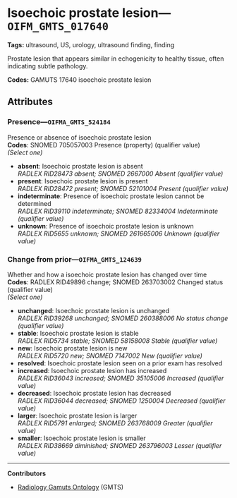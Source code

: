 # Isoechoic prostate lesion—`OIFM_GMTS_017640`

**Tags:** ultrasound, US, urology, ultrasound finding, finding

Prostate lesion that appears similar in echogenicity to healthy tissue, often indicating subtle pathology.

**Codes:** GAMUTS 17640 isoechoic prostate lesion

## Attributes

### Presence—`OIFMA_GMTS_524184`

Presence or absence of isoechoic prostate lesion  
**Codes**: SNOMED 705057003 Presence (property) (qualifier value)  
*(Select one)*

- **absent**: Isoechoic prostate lesion is absent  
_RADLEX RID28473 absent; SNOMED 2667000 Absent (qualifier value)_
- **present**: Isoechoic prostate lesion is present  
_RADLEX RID28472 present; SNOMED 52101004 Present (qualifier value)_
- **indeterminate**: Presence of isoechoic prostate lesion cannot be determined  
_RADLEX RID39110 indeterminate; SNOMED 82334004 Indeterminate (qualifier value)_
- **unknown**: Presence of isoechoic prostate lesion is unknown  
_RADLEX RID5655 unknown; SNOMED 261665006 Unknown (qualifier value)_

### Change from prior—`OIFMA_GMTS_124639`

Whether and how a isoechoic prostate lesion has changed over time  
**Codes**: RADLEX RID49896 change; SNOMED 263703002 Changed status (qualifier value)  
*(Select one)*

- **unchanged**: Isoechoic prostate lesion is unchanged  
_RADLEX RID39268 unchanged; SNOMED 260388006 No status change (qualifier value)_
- **stable**: Isoechoic prostate lesion is stable  
_RADLEX RID5734 stable; SNOMED 58158008 Stable (qualifier value)_
- **new**: Isoechoic prostate lesion is new  
_RADLEX RID5720 new; SNOMED 7147002 New (qualifier value)_
- **resolved**: Isoechoic prostate lesion seen on a prior exam has resolved  
- **increased**: Isoechoic prostate lesion has increased  
_RADLEX RID36043 increased; SNOMED 35105006 Increased (qualifier value)_
- **decreased**: Isoechoic prostate lesion has decreased  
_RADLEX RID36044 decreased; SNOMED 1250004 Decreased (qualifier value)_
- **larger**: Isoechoic prostate lesion is larger  
_RADLEX RID5791 enlarged; SNOMED 263768009 Greater (qualifier value)_
- **smaller**: Isoechoic prostate lesion is smaller  
_RADLEX RID38669 diminished; SNOMED 263796003 Lesser (qualifier value)_

---

**Contributors**

- [Radiology Gamuts Ontology](https://gamuts.net/) (GMTS)